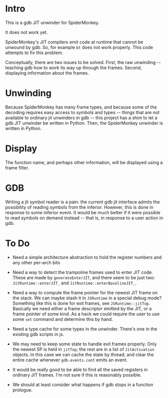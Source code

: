 # Intro

This is a gdb JIT unwinder for SpiderMonkey.

It does not work yet.

SpiderMonkey's JIT compilers emit code at runtime that cannot be
unwound by gdb.  So, for example `bt` does not work properly.  This
code attempts to fix this problem.

Conceptually, there are two issues to be solved.  First, the raw
unwinding -- teaching gdb how to work its way up through the frames.
Second, displaying information about the frames.

# Unwinding

Because SpiderMonkey has many frame types, and because some of the
decoding requires easy access to symbols and types -- things that are
not available to ordinary jit unwinders in gdb -- this project has a
shim to let a gdb JIT unwinder be written in Python.  Then, the
SpiderMonkey unwinder is written in Python.

# Display

The function name, and perhaps other information, will be displayed
using a frame filter.

# GDB

Writing a jit symbol reader is a pain: the current gdb jit interface
admits the possibility of reading symbols from the inferior.  However,
this is done in response to some inferior event.  It would be much
better if it were possible to read symbols on demand instead -- that
is, in response to a user action in gdb.

# To Do

* Need a simple architecture abstraction to hold the register numbers
  and any other per-arch bits

* Need a way to detect the trampoline frames used to enter JIT code.
  These are made by `generateEnterJIT`, and there seem to be just two:
  `JitRuntime::enterJIT_` and `JitRuntime::enterBaselineJIT_`.

* Need a way to compute the frame pointer for the newest JIT frame on
  the stack.  We can maybe stash it in `JSRuntime` in a special debug
  mode?  Something like this is done for exit frames, see
  `JSRuntime::jitTop`.  Basically we need either a frame descriptor
  emitted by the JIT, or a frame pointer of some kind.  As a hack we
  could require the user to use some `set` command and determine this
  by hand.

* Need a type cache for some types in the unwinder.  There's one in
  the existing gdb scripts in js.

* We may need to keep some state to handle exit frames properly.  Only
  the newest SP is held in `jitTop`; the rest are in a list of
  `JitActivation` objects.  In this case we can cache the state by
  thread; and clear the entire cache whenever `gdb.events.cont` emits
  an event.

* It would be really good to be able to find all the saved registers
  in ordinary JIT frames.  I'm not sure if this is reasonably possible.

* We should at least consider what happens if gdb stops in a function
  prologue.
